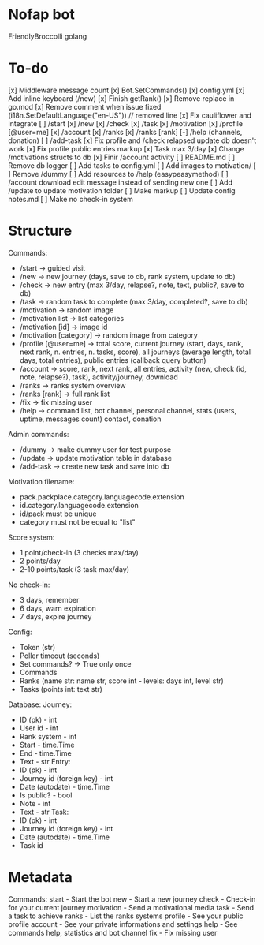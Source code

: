 # Nofap bot
FriendlyBroccolli golang

# To-do
[x] Middleware message count
[x] Bot.SetCommands()
[x] config.yml
[x] Add inline keyboard (/new)
[x] Finish getRank()
[x] Remove replace in go.mod
[x] Remove comment when issue fixed (i18n.SetDefaultLanguage("en-US")) // removed line
[x] Fix cauliflower and integrate
[ ] /start
[x] /new
[x] /check
[x] /task
[x] /motivation
[x] /profile [@user=me]
[x] /account
[x] /ranks
[x] /ranks [rank]
[-] /help (channels, donation)
[ ] /add-task
[x] Fix profile and /check relapsed update db doesn't work
[x] Fix profile public entries markup
[x] Task max 3/day
[x] Change /motivations structs to db
[x] Finir /account activity
[ ] README.md
[ ] Remove db logger
[ ] Add tasks to config.yml
[ ] Add images to motivation/
[ ] Remove /dummy
[ ] Add resources to /help (easypeasymethod)
[ ] /account download edit message instead of sending new one
[ ] Add /update to update motivation folder
[ ] Make markup
[ ] Update config notes.md
[ ] Make no check-in system

# Structure
Commands:
- /start -> guided visit
- /new -> new journey (days, save to db, rank system, update to db)
- /check -> new entry (max 3/day, relapse?, note, text, public?, save to db)
- /task -> random task to complete (max 3/day, completed?, save to db)
- /motivation -> random image
- /motivation list -> list categories
- /motivation [id] -> image id
- /motivation [category] -> random image from category
- /profile [@user=me] -> total score, current journey (start, days, rank, next rank, n. entries, n. tasks, score), all journeys (average length, total days, total entries), public entries (callback query button)
- /account -> score, rank, next rank, all entries, activity (new, check (id, note, relapse?), task), activity/journey, download
- /ranks -> ranks system overview
- /ranks [rank] -> full rank list
- /fix -> fix missing user
- /help -> command list, bot channel, personal channel, stats (users, uptime, messages count) contact, donation

Admin commands:
- /dummy -> make dummy user for test purpose
- /update -> update motivation table in database
- /add-task -> create new task and save into db

Motivation filename:
- pack.packplace.category.languagecode.extension
- id.category.languagecode.extension
- id/pack must be unique
- category must not be equal to "list"

Score system:
- 1 point/check-in (3 checks max/day)
- 2 points/day
- 2-10 points/task (3 task max/day)

No check-in:
- 3 days, remember
- 6 days, warn expiration
- 7 days, expire journey

Config:
- Token (str)
- Poller timeout (seconds)
- Set commands? -> True only once
- Commands
- Ranks (name str: name str, score int - levels: days int, level str)
- Tasks (points int: text str)

Database:
Journey:
- ID (pk) - int
- User id - int
- Rank system - int
- Start - time.Time
- End - time.Time
- Text - str
Entry:
- ID (pk) - int
- Journey id (foreign key) - int
- Date (autodate) - time.Time
- Is public? - bool
- Note - int
- Text - str
Task:
- ID (pk) - int
- Journey id (foreign key) - int
- Date (autodate) - time.Time
- Task id

# Metadata

Commands:
start - Start the bot
new - Start a new journey
check - Check-in for your current journey
motivation - Send a motivational media
task - Send a task to achieve
ranks - List the ranks systems
profile - See your public profile
account - See your private informations and settings
help - See commands help, statistics and bot channel
fix - Fix missing user